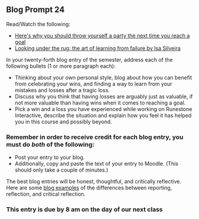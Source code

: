 ## Blog Prompt 24

Read/Watch the following:
- [Here's why you should throw yourself a party the next time you reach a goal](https://www.washingtonpost.com/news/inspired-life/wp/2015/02/24/want-to-keep-those-resolutions-then-learn-to-celebrate-your-wins/)
- [Looking under the rug: the art of learning from failure by Isa Silveira](https://www.youtube.com/watch?v=KjgoWwQmxPI)

In your twenty-forth blog entry of the semester, address each of the following bullets (1 or more paragraph each):
- Thinking about your own personal style, blog about how you can benefit from celebrating your wins, and finding a way to learn from your mistakes and losses after a tragic loss.
- Discuss why you think that having losses are arguably just as valuable, if not more valuable than having wins when it comes to reaching a goal.
- Pick a win and a loss you have experienced while working on Runestone Interactive, describe the situation and explain how you feel it has helped you in this course and possibly beyond.

### Remember in order to receive credit for each blog entry, you must do *both* of the following:

  - Post your entry to your blog.
  - Additionally, copy and paste the text of your entry to Moodle. (This should only take a couple of minutes.)

The best blog entries will be honest, thoughtful, and critically reflective. Here are some [blog examples](blogreflection.md)
of the differences between reporting, reflection, and critical reflection.

### This entry is due by 8 am on the day of our next class
